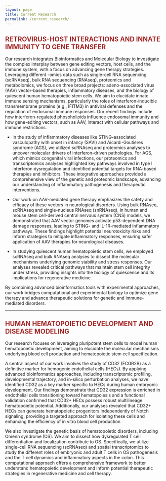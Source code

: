```yaml
---
layout: page
title: Current Research
permalink: /current_research/
---
```


## <span style="color:brown"> RETROVIRUS-HOST INTERACTIONS AND INNATE IMMUNITY TO GENE TRANSFER </span>

Our research integrates Bioinformatics and Molecular Biology to investigate the complex interplay between gene editing vectors, host cells, and the immune system, with a focus on advancing gene therapy strategies.  
Leveraging different -omics data such as single-cell RNA sequencing (scRNAseq), bulk RNA sequencing (RNAseq), proteomics and metabolomics, we focus on three broad projects: adeno-associated virus (AAV) vector-based therapies, inflammatory diseases, and the biology of quiescent human hematopoietic stem cells. We aim to elucidate innate immune sensing mechanisms, particularly the roles of interferon-inducible transmembrane proteins (e.g., IFITM3) in antiviral defenses and the regulation of endosomal immune responses. Our recent findings include how interferon-regulated phospholipids influence endosomal immunity and how gene-editing vectors, such as AAV, interact with cellular pathways and immune restrictions.

- In the study of inflammatory diseases like STING-associated vasculopathy with onset in infancy (SAVI) and Aicardi-Goutières syndrome (AGS), we utilized scRNAseq and proteomics analyses to uncover molecular drivers of interferon-driven pathologies. For AGS, which mimics congenital viral infections, our proteomics and transcriptomics analyses highlighted key pathways involved in type I interferon dysregulation and identified potential targets for RNA-based therapies and inhibitors. These integrative approaches provided a comprehensive view of the genetic and proteomic landscape, advancing our understanding of inflammatory pathogenesis and therapeutic interventions.

- Our work on AAV-mediated gene therapy emphasizes the safety and efficacy of these vectors in neurological disorders. Using bulk RNAseq, scRNAseq and single-nucleus RNAseq (snRNAseq), in human and mouse stem cell-derived central nervous system (CNS) models, we demonstrated that AAV vector genomes activate p53-dependent DNA damage responses, leading to STING- and IL-1R-mediated inflammatory pathways. These findings highlight potential neurotoxicity risks and inform strategies to mitigate inflammatory responses, ensuring safer application of AAV therapies for neurological diseases.

- In studying quiescent human hematopoietic stem cells, we employed scRNAseq and bulk RNAseq analyses to dissect the molecular mechanisms underlying genomic stability and stress responses. Our analyses revealed critical pathways that maintain stem cell integrity under stress, providing insights into the biology of quiescence and its implications for regenerative medicine.

By combining advanced bioinformatics tools with experimental approaches, our work bridges computational and experimental biology to optimize gene therapy and advance therapeutic solutions for genetic and immune-mediated disorders.


---


## <span style="color:brown"> HUMAN HEMATOPOIETIC DEVELOPMENT AND DISEASE MODELING </span>

Our research focuses on leveraging pluripotent stem cells to model human hematopoietic development, aiming to elucidate the molecular mechanisms underlying blood cell production and hematopoietic stem cell specification.

A central aspect of our work involves the study of CD32 (FCGR2B) as a definitive marker for hemogenic endothelial cells (HECs). By applying advanced bioinformatics approaches, including transcriptomic profiling, developmental trajectory, and in-silico perturbation analyses, we have identified CD32 as a key marker specific to HECs during human embryonic development. Our findings demonstrate that CD32 expression is enriched in endothelial cells transitioning toward hematopoiesis and a functional validation confirmed that CD32+ HECs possess robust multilineage hematopoietic potential. Additionally, our analyses revealed that CD32+ HECs can generate hematopoietic progenitors independently of Notch signaling, providing a targeted approach for isolating these cells and enhancing the efficiency of in vitro blood cell production.

We also investigate the genetic basis of hematopoietic disorders, including Omenn syndrome (OS). We aim to dissect how dysregulated T cell differentiation and localization contribute to OS. Specifically, we utilize single-cell RNA sequencing (scRNAseq) and spatial transcriptomics to study the different roles of embryonic and adult T cells in OS pathogenesis and the T cell dynamics and inflammatory aspects in the colon. This computational approach offers a comprehensive framework to better understand hematopoietic development and inform potential therapeutic strategies in regenerative medicine and cell therapy.
